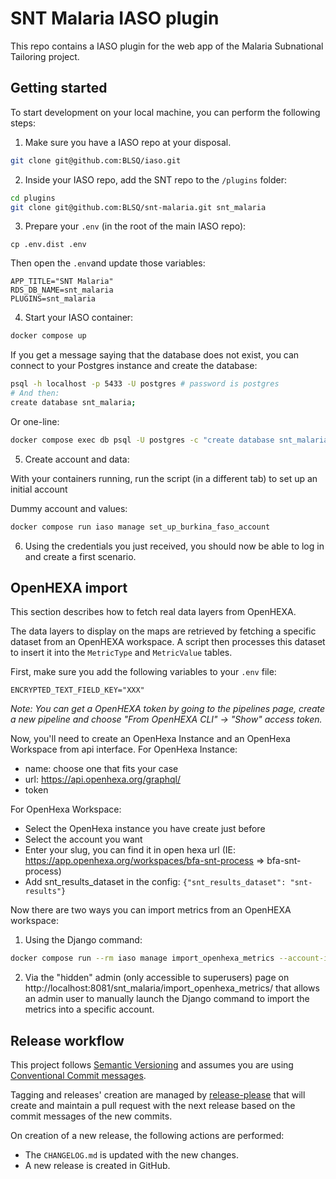 # SNT Malaria IASO plugin

This repo contains a IASO plugin for the web app of the Malaria Subnational Tailoring project.

## Getting started

To start development on your local machine, you can perform the following steps:

1. Make sure you have a IASO repo at your disposal.

```bash
git clone git@github.com:BLSQ/iaso.git
```

2. Inside your IASO repo, add the SNT repo to the `/plugins` folder:

```bash
cd plugins
git clone git@github.com:BLSQ/snt-malaria.git snt_malaria
```

3. Prepare your `.env` (in the root of the main IASO repo):

```.env
cp .env.dist .env
```

Then open the `.env`and update those variables:

```.env
APP_TITLE="SNT Malaria"
RDS_DB_NAME=snt_malaria
PLUGINS=snt_malaria
```

4. Start your IASO container:

```bash
docker compose up
```

If you get a message saying that the database does not exist, you can connect to your Postgres instance and create the database:

```bash
psql -h localhost -p 5433 -U postgres # password is postgres
# And then:
create database snt_malaria;
```

Or one-line:

```bash
docker compose exec db psql -U postgres -c "create database snt_malaria"
```

5. Create account and data:

With your containers running, run the script (in a different tab) to set up an initial account

Dummy account and values:

```bash
docker compose run iaso manage set_up_burkina_faso_account
```

6. Using the credentials you just received, you should now be able to log in and create a first scenario.

## OpenHEXA import

This section describes how to fetch real data layers from OpenHEXA.

The data layers to display on the maps are retrieved by fetching a specific dataset from an OpenHEXA workspace. A script then processes this dataset to insert it into the `MetricType` and `MetricValue` tables.

First, make sure you add the following variables to your `.env` file:

```.env
ENCRYPTED_TEXT_FIELD_KEY="XXX"
```

_Note: You can get a OpenHEXA token by going to the pipelines page, create a new pipeline and choose "From OpenHEXA CLI" -> "Show" access token._

Now, you'll need to create an OpenHexa Instance and an OpenHexa Workspace from api interface.
For OpenHexa Instance:

- name: choose one that fits your case
- url: https://api.openhexa.org/graphql/
- token

For OpenHexa Workspace:

- Select the OpenHexa instance you have create just before
- Select the account you want
- Enter your slug, you can find it in open hexa url (IE: https://app.openhexa.org/workspaces/bfa-snt-process => bfa-snt-process)
- Add snt_results_dataset in the config:
  `{"snt_results_dataset": "snt-results"}`

Now there are two ways you can import metrics from an OpenHEXA workspace:

1. Using the Django command:

```bash
docker compose run --rm iaso manage import_openhexa_metrics --account-id <id>
```

2. Via the "hidden" admin (only accessible to superusers) page on http://localhost:8081/snt_malaria/import_openhexa_metrics/ that allows an admin user to manually launch the Django command to import the metrics into a specific account.

## Release workflow

This project follows [Semantic Versioning](http://semver.org/) and assumes you are using [Conventional Commit messages](https://www.conventionalcommits.org/).

Tagging and releases' creation are managed by [release-please](https://github.com/googleapis/release-please) that will create and maintain a pull request with the next release based on the commit messages of the new commits.

On creation of a new release, the following actions are performed:

- The `CHANGELOG.md` is updated with the new changes.
- A new release is created in GitHub.
